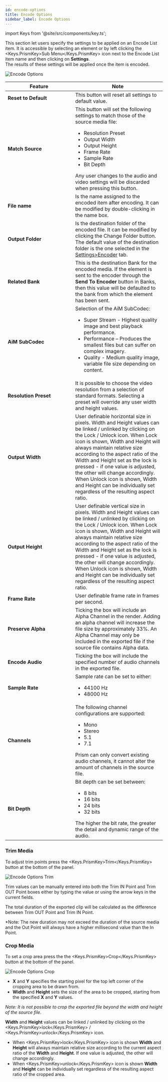 ```yaml
---
id: encode-options
title: Encode Options
sidebar_label: Encode Options
---
```


import Keys from '@site/src/components/key.ts';

This section let users specify the settings to be applied on an Encode List item.
It is accessible by selecting an element or by left clicking the <Keys.PrismKey>Sub Menu</Keys.PrismKey> icon next to the Encode List item name and then clicking on **Settings**.  
The results of these settings will be applied once the item is encoded.

![Encode Options](/prismdocs/images/encode-options.png)

<table>
    <thead>
        <tr>
            <th width="200">Feature</th>
            <th>Note</th>
        </tr>
    </thead>
    <tbody>
        <tr>
            <td><b>Reset to Default</b></td>
            <td>This button will reset all settings to default value.
            </td>
        </tr>
        <tr>
            <td><b>Match Source</b></td>
            <td>This button will set the following settings to match those of the source media file:
                <ul>
                    <li>Resolution Preset</li>
                    <li>Output Width</li>
                    <li>Output Height</li>
                    <li>Frame Rate</li>
                    <li>Sample Rate</li>
                    <li>Bit Depth</li>
                </ul>
                 Any user changes to the audio and video settings will be discarded when pressing this button.
            </td>
        </tr>
        <tr>
            <td><b>File name</b></td>
            <td>Is the name assigned to the encoded item after encoding. It can be modified by double-clicking in the name box.
            </td>
        </tr>
        <tr>
            <td><b>Output Folder</b></td>
            <td>Is the destination folder of the encoded file. It can be modified by clicking the <Keys.PrismKey>Change Folder</Keys.PrismKey> button.  
            The default value of the destination folder is the one selected in the <a href="../settings/settings-encoder">Settings>Encoder</a> tab.
            </td>
        </tr>
        <tr style={{display: (`player` === 'prism') ? '' : 'none'}}>
            <td><b>Related Bank</b></td>
            <td>This is the destination Bank for the encoded media. If the element is sent to the encoder through the <b>Send To Encoder</b> button in Banks, then this value will be defaulted to the bank from which the element has been sent.
            </td>
        </tr>
        <tr>
            <td><b>AiM SubCodec</b></td>
            <td>Selection of the AiM SubCodec:
                <ul>
                    <li>Super Stream - Highest quality image and best playback performance.</li>
                    <li>Performance – Produces the smallest files but can suffer on complex imagery.</li>
                    <li>Quality - Medium quality image, variable file size depending on content.</li>
                </ul>
            </td>
        </tr>
        <tr>
            <td><b>Resolution Preset</b></td>
            <td>It is possible to choose the video resolution from a selection of standard formats. Selecting a preset will override any user width and height values.
            </td>
        </tr>
        <tr>
            <td><b>Output Width</b></td>
            <td>User definable horizontal size in pixels.
            Width and Height values can be linked / unlinked by clicking on the <Keys.PrismKey>Lock</Keys.PrismKey> / <Keys.PrismKey>Unlock</Keys.PrismKey> icon.
            When <Keys.PrismKey>Lock</Keys.PrismKey> icon is shown, Width and Height will always maintain relative size according to the aspect ratio of the Width and Height set as the lock is pressed - if one value is adjusted, the other will change accordingly.
            When <Keys.PrismKey>Unlock</Keys.PrismKey> icon is shown, Width and Height can be individually set regardless of the resulting aspect ratio.
            </td>
        </tr>
        <tr>
            <td><b>Output Height</b></td>
            <td>User definable vertical size in pixels.
            Width and Height values can be linked / unlinked by clicking on the <Keys.PrismKey>Lock</Keys.PrismKey> / <Keys.PrismKey>Unlock</Keys.PrismKey> icon.
            When <Keys.PrismKey>Lock</Keys.PrismKey> icon is shown, Width and Height will always maintain relative size according to the aspect ratio of the Width and Height set as the lock is pressed - if one value is adjusted, the other will change accordingly.
            When <Keys.PrismKey>Unlock</Keys.PrismKey> icon is shown, Width and Height can be individually set regardless of the resulting aspect ratio.
            </td>
        </tr>
        <tr>
            <td><b>Frame Rate</b></td>
            <td>User definable frame rate in frames per second.
            </td>
        </tr>
        <tr>
            <td><b>Preserve Alpha</b></td>
            <td>Ticking the box will include an Alpha Channel in the render. Adding an alpha channel will increase the file size by approximately 33%. An Alpha Channel may only be included in the exported file if the source file contains Alpha data.
            </td>
        </tr>
        <tr>
            <td><b>Encode Audio</b></td>
            <td>Ticking the box will include the specified number of audio channels in the exported file.
            </td>
        </tr>
        <tr>
            <td><b>Sample Rate</b></td>
            <td>Sample rate can be set to either:
                <ul>
                    <li>44100 Hz</li>
                    <li>48000 Hz</li>
                </ul>
            </td>
        </tr>
        <tr>
            <td><b>Channels</b></td>
            <td>The following channel configurations are supported:
                <ul>
                    <li>Mono</li>
                    <li>Stereo</li>
                    <li>5.1</li>
                    <li>7.1</li>
                </ul>
                Prism can only convert existing audio channels, it cannot alter the amount of channels in the source file.
            </td>
        </tr>
        <tr>
            <td><b>Bit Depth</b></td>
            <td>Bit depth can be set between:
                <ul>
                    <li>8 bits</li>
                    <li>16 bits</li>
                    <li>24 bits</li>
                    <li>32 bits</li>
                </ul>
                The higher the bit rate, the greater the detail and dynamic range of the audio.
            </td>
        </tr>
    </tbody>
</table>

### Trim Media

To adjust trim points press the <Keys.PrismKey>Trim</Keys.PrismKey> button at the bottom of the panel.

![Encode Options Trim](/prismdocs/images/encode-options-trim.png)

Trim values can be manually entered into both the Trim IN Point and Trim OUT Point boxes either by typing the value or using the arrow keys in the current fields.

The total duration of the exported clip will be calculated as the difference between Trim OUT Point and Trim IN Point.

\*Note: The new duration may not exceed the duration of the source media and the Out Point will always have a higher millisecond value than the In Point.

### Crop Media

To set a crop area press the the <Keys.PrismKey>Crop</Keys.PrismKey> button at the bottom of the panel.

![Encode Options Crop](/prismdocs/images/encode-options-crop.png)

- **X** and **Y** specifies the starting pixel for the top left corner of the cropping area to be drawn from.
- **Width** and **Height** sets the size of the area to be cropped, starting from the specified **X** and **Y** values.

_Note: It is not possible to crop the exported file beyond the width and height of the source file._

**Width** and **Height** values can be linked / unlinked by clicking on the <Keys.PrismKey>lock</Keys.PrismKey> / <Keys.PrismKey>unlock</Keys.PrismKey> icon.

- When <Keys.PrismKey>lock</Keys.PrismKey> icon is shown **Width** and **Height** will always maintain relative size according to the current aspect ratio of the **Width** and **Height**. If one value is adjusted, the other will change accordingly.
- When <Keys.PrismKey>unlock</Keys.PrismKey> icon is shown **Width** and **Height** can be individually set regardless of the resulting aspect ratio of the cropped area.
